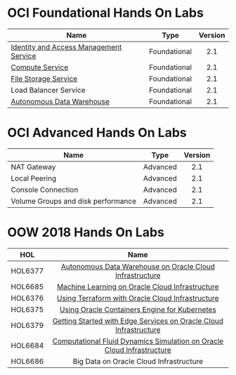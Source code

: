 # OCI Foundational Hands On Labs 


|                  **Name**              |    **Type**  | **Version** |
|----------------------------------------|:------------:|:-------:|
|[Identity and Access Management Service](./Foundational/Identity_Access_Management/IAM_HOL.md) | Foundational |   2.1   |   
|[Compute Service](./Foundational/Network_Compute_and_Block_Service/Compute_HOL.md)                        | Foundational |   2.1   |
| [File Storage Service](./Foundational/File_Storage_Service/FSS_HOL.md)                   | Foundational |   2.1   |   
| Load Balancer Service                  | Foundational |   2.1   |      
|[Autonomous Data Warehouse](./Foundational/Autonomous_Data_Warehouse/ADW_HOL.md)             | Foundational |   2.1   |   



# OCI Advanced Hands On Labs 


|                  **Name**              |    **Type**  | **Version** | 
|----------------------------------------|:------------:|:-------:|
|NAT Gateway| Advanced |   2.1   | 
|Local Peering                        | Advanced |   2.1   |   
|Console Connection                  | Advanced |   2.1   |   
|Volume Groups and disk performance                  | Advanced |   2.1   |   


# OOW 2018 Hands On Labs 


|                  **HOL**              |    **Name**  |   
|----------------------------------------|:------------:|
|HOL6377|[Autonomous Data Warehouse on Oracle Cloud Infrastructure](./Foundational/Autonomous_Data_Warehouse/ADW_HOL.md) |  
|HOL6685|[Machine Learning on Oracle Cloud Infrastructure](./OOW-2018/ML-GPU/ML_HOL.md)  |   
|HOL6376|[Using Terraform with Oracle Cloud Infrastructure](./OOW-2018/Terraform/Terraform_HOL.md) |   
|HOL6375| [Using Oracle Containers Engine for Kubernetes](./DevOps/OKE/OKE-HOL1.md)|   
|HOL6379| [Getting Started with Edge Services on Oracle Cloud Infrastructure](./OOW-2018/EdgeLab/Edgelab.md)|   
|HOL6684| [Computational Fluid Dynamics Simulation on Oracle Cloud Infrastructure](./OOW-2018/HPC/HPC_HOL.md)| 
|HOL6686| Big Data on Oracle Cloud Infrastructure |
